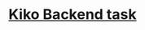 # [Kiko Backend task](https://docs.google.com/document/d/10QsOiK5v1EV89bBylBRyRPs4-AkMBZS4_h0iRgIojyA/edit?usp=sharing)
